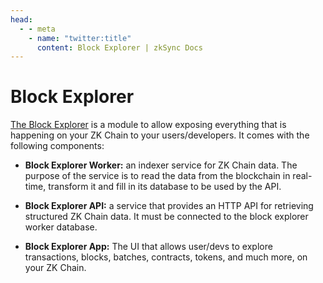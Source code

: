 ```yaml
---
head:
  - - meta
    - name: "twitter:title"
      content: Block Explorer | zkSync Docs
---
```


# Block Explorer

[The Block Explorer](https://github.com/matter-labs/block-explorer) is a module to allow exposing everything that is happening on your ZK Chain to your users/developers. It comes with the following components:

- **Block Explorer Worker:** an indexer service for ZK Chain data. The purpose of the service is to read the data from the blockchain in real-time, transform it and fill in its database to be used by the API.

- **Block Explorer API:** a service that provides an HTTP API for retrieving structured ZK Chain data. It must be connected to the block explorer worker database.

- **Block Explorer App:** The UI that allows user/devs to explore transactions, blocks, batches, contracts, tokens, and much more, on your ZK Chain.
